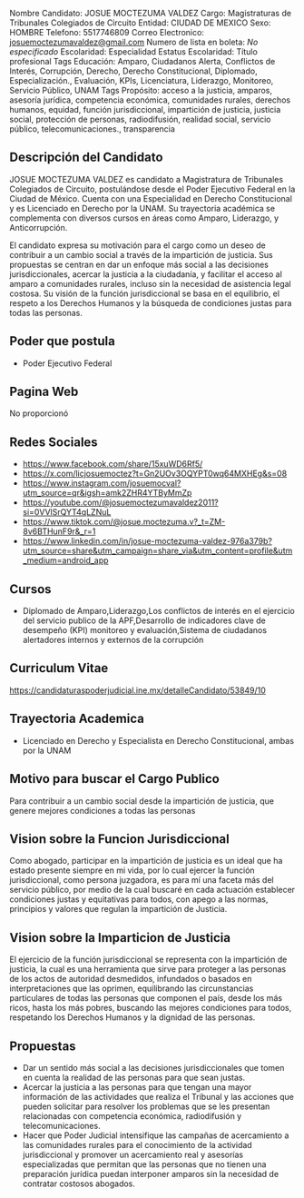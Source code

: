 Nombre Candidato: JOSUE MOCTEZUMA VALDEZ
Cargo: Magistraturas de Tribunales Colegiados de Circuito
Entidad: CIUDAD DE MEXICO
Sexo: HOMBRE
Telefono: 5517746809
Correo Electronico: josuemoctezumavaldez@gmail.com
Numero de lista en boleta: *No especificado*
Escolaridad: Especialidad
Estatus Escolaridad: Título profesional
Tags Educación: Amparo, Ciudadanos Alerta, Conflictos de Interés, Corrupción, Derecho, Derecho Constitucional, Diplomado, Especialización., Evaluación, KPIs, Licenciatura, Liderazgo, Monitoreo, Servicio Público, UNAM
Tags Propósito: acceso a la justicia, amparos, asesoría jurídica, competencia económica, comunidades rurales, derechos humanos, equidad, función jurisdiccional, impartición de justicia, justicia social, protección de personas, radiodifusión, realidad social, servicio público, telecomunicaciones., transparencia


## Descripción del Candidato 

JOSUE MOCTEZUMA VALDEZ es candidato a Magistratura de Tribunales Colegiados de Circuito, postulándose desde el Poder Ejecutivo Federal en la Ciudad de México. Cuenta con una Especialidad en Derecho Constitucional y es Licenciado en Derecho por la UNAM. Su trayectoria académica se complementa con diversos cursos en áreas como Amparo, Liderazgo, y Anticorrupción.

El candidato expresa su motivación para el cargo como un deseo de contribuir a un cambio social a través de la impartición de justicia. Sus propuestas se centran en dar un enfoque más social a las decisiones jurisdiccionales, acercar la justicia a la ciudadanía, y facilitar el acceso al amparo a comunidades rurales, incluso sin la necesidad de asistencia legal costosa. Su visión de la función jurisdiccional se basa en el equilibrio, el respeto a los Derechos Humanos y la búsqueda de condiciones justas para todas las personas.


## Poder que postula

- Poder Ejecutivo Federal


## Pagina Web

No proporcionó


## Redes Sociales

- https://www.facebook.com/share/15xuWD6Rf5/
- https://x.com/licjosuemoctez?t=Gn2UOv3OQYPT0wq64MXHEg&s=08
- https://www.instagram.com/josuemocval?utm_source=qr&igsh=amk2ZHR4YTByMmZp
- https://youtube.com/@josuemoctezumavaldez2011?si=0VVlSrQYT4qLZNuL
- https://www.tiktok.com/@josue.moctezuma.v?_t=ZM-8v6BTHunF9r&_r=1
- https://www.linkedin.com/in/josue-moctezuma-valdez-976a379b?utm_source=share&utm_campaign=share_via&utm_content=profile&utm_medium=android_app


## Cursos

- Diplomado de Amparo,Liderazgo,Los conflictos de interés en el ejercicio del servicio publico de la APF,Desarrollo de indicadores clave de desempeño (KPI) monitoreo y evaluación,Sistema de ciudadanos alertadores internos y externos de la corrupción


## Curriculum Vitae

https://candidaturaspoderjudicial.ine.mx/detalleCandidato/53849/10


## Trayectoria Academica

- Licenciado en Derecho y Especialista en Derecho Constitucional, ambas por la UNAM


## Motivo para buscar el Cargo Publico

Para contribuir a un cambio social desde la impartición de justicia, que genere mejores condiciones a todas las personas


## Vision sobre la Funcion Jurisdiccional

Como abogado, participar en la impartición de justicia es un ideal que ha estado presente siempre en mi vida, por lo cual ejercer la función jurisdiccional, como persona juzgadora, es para mí una faceta más del servicio público, por medio de la cual buscaré en cada actuación establecer condiciones justas y equitativas para todos, con apego a las normas, principios y valores que regulan la impartición de Justicia.


## Vision sobre la Imparticion de Justicia

El ejercicio de la función jurisdiccional se representa con la impartición de justicia, la cual es una herramienta que sirve para proteger a las personas de los actos de autoridad desmedidos, infundados o basados en interpretaciones que las oprimen, equilibrando las circunstancias particulares de todas las personas que componen el país, desde los más ricos, hasta los más pobres, buscando las mejores condiciones para todos, respetando los Derechos Humanos y la dignidad de las personas.


## Propuestas

- Dar un sentido más social a las decisiones jurisdiccionales que tomen en cuenta la realidad de las personas para que sean justas.
- Acercar la justicia a las personas para que tengan una mayor información de las actividades que realiza el Tribunal y las acciones que pueden solicitar para resolver los problemas que se les presentan relacionadas con competencia económica, radiodifusión y telecomunicaciones.
- Hacer que Poder Judicial intensifique las campañas de acercamiento a las comunidades rurales para el conocimiento de la actividad jurisdiccional y promover un acercamiento real y asesorías especializadas que permitan que las personas que no tienen una preparación jurídica puedan interponer amparos sin la necesidad de contratar costosos abogados.


